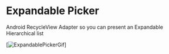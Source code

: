 # Expandable Picker
Android RecycleView Adapter so you can present an Expandable Hierarchical list


[![ExpandablePickerGif](https://giphy.com/gifs/android-picker-hierarchical-gjTX9oj8l3fowElOFO)]